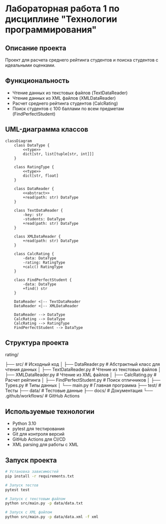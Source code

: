 # Лабораторная работа 1 по дисциплине "Технологии программирования"

## Описание проекта
Проект для расчета среднего рейтинга студентов и поиска студентов с идеальными оценками.

## Функциональность
- Чтение данных из текстовых файлов (TextDataReader)
- Чтение данных из XML файлов (XMLDataReader) 
- Расчет среднего рейтинга студентов (CalcRating)
- Поиск студентов с 100 баллами по всем предметам (FindPerfectStudent)

## UML-диаграмма классов

```mermaid
classDiagram
    class DataType {
        <<type>>
        dict[str, list[tuple[str, int]]]
    }
    
    class RatingType {
        <<type>>
        dict[str, float]
    }

    class DataReader {
        <<abstract>>
        +read(path: str) DataType
    }
    
    class TextDataReader {
        -key: str
        -students: DataType
        +read(path: str) DataType
    }
    
    class XMLDataReader {
        +read(path: str) DataType
    }
    
    class CalcRating {
        -data: DataType
        -rating: RatingType
        +calc() RatingType
    }
    
    class FindPerfectStudent {
        -data: DataType
        +find() str
    }

    DataReader <|-- TextDataReader
    DataReader <|-- XMLDataReader
    
    DataReader --> DataType
    CalcRating --> DataType
    CalcRating --> RatingType
    FindPerfectStudent --> DataType
```

## Структура проекта

rating/

├── src/                    # Исходный код
│   ├── DataReader.py      # Абстрактный класс для чтения данных
│   ├── TextDataReader.py  # Чтение из текстовых файлов
│   ├── XMLDataReader.py   # Чтение из XML файлов
│   ├── CalcRating.py      # Расчет рейтинга 
│   ├── FindPerfectStudent.py # Поиск отличников
│   ├── Types.py           # Типы данных
│   └── main.py            # Главная программа
├── test/                  # Тесты
├── data/                  # Тестовые данные
├── docs/                  # Документация
└── .github/workflows/     # GitHub Actions


## Используемые технологии
- Python 3.10
- pytest для тестирования
- Git для контроля версий
- GitHub Actions для CI/CD
- XML parsing для работы с XML

## Запуск проекта
```bash
# Установка зависимостей
pip install -r requirements.txt

# Запуск тестов
pytest test

# Запуск с текстовым файлом
python src/main.py -p data/data.txt

# Запуск с XML файлом
python src/main.py -p data/data.xml -f xml
